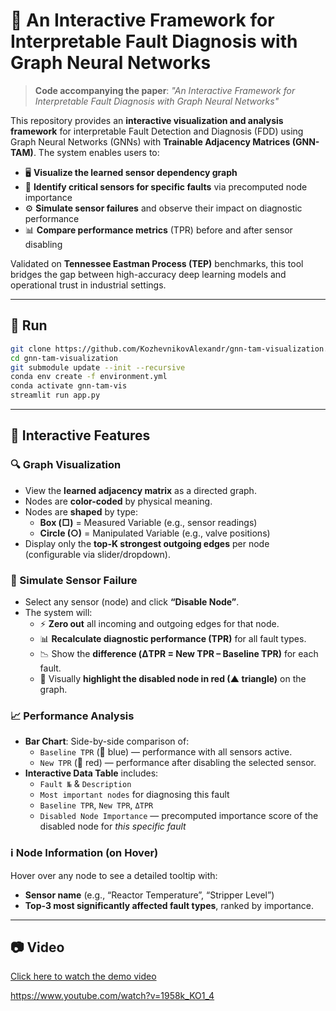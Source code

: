 # 🧠 An Interactive Framework for Interpretable Fault Diagnosis with Graph Neural Networks

> **Code accompanying the paper**: *"An Interactive Framework for Interpretable Fault Diagnosis with Graph Neural Networks"*  

This repository provides an **interactive visualization and analysis framework** for interpretable Fault Detection and Diagnosis (FDD) using Graph Neural Networks (GNNs) with **Trainable Adjacency Matrices (GNN-TAM)**. The system enables users to:

- 🖥️ **Visualize the learned sensor dependency graph**  
- 🎯 **Identify critical sensors for specific faults** via precomputed node importance  
- ⚙️ **Simulate sensor failures** and observe their impact on diagnostic performance  
- 📊 **Compare performance metrics** (TPR) before and after sensor disabling  

Validated on **Tennessee Eastman Process (TEP)** benchmarks, this tool bridges the gap between high-accuracy deep learning models and operational trust in industrial settings.

---


## 🚀 Run

```bash
git clone https://github.com/KozhevnikovAlexandr/gnn-tam-visualization.git
cd gnn-tam-visualization
git submodule update --init --recursive
conda env create -f environment.yml
conda activate gnn-tam-vis
streamlit run app.py
```

---

## 🎨 Interactive Features

### 🔍 Graph Visualization
- View the **learned adjacency matrix** as a directed graph.
- Nodes are **color-coded** by physical meaning.
- Nodes are **shaped** by type:
  - **Box (□)** = Measured Variable (e.g., sensor readings)
  - **Circle (○)** = Manipulated Variable (e.g., valve positions)
- Display only the **top-K strongest outgoing edges** per node (configurable via slider/dropdown).

### 🛑 Simulate Sensor Failure
- Select any sensor (node) and click **“Disable Node”**.
- The system will:
  - ⚡ **Zero out** all incoming and outgoing edges for that node.
  - 📊 **Recalculate diagnostic performance (TPR)** for all fault types.
  - 📉 Show the **difference (ΔTPR = New TPR – Baseline TPR)** for each fault.
  - 🔴 Visually **highlight the disabled node in red (▲ triangle)** on the graph.

### 📈 Performance Analysis
- **Bar Chart**: Side-by-side comparison of:
  - `Baseline TPR` (🔵 blue) — performance with all sensors active.
  - `New TPR` (🔴 red) — performance after disabling the selected sensor.
- **Interactive Data Table** includes:
  - `Fault №` & `Description`
  - `Most important nodes` for diagnosing this fault
  - `Baseline TPR`, `New TPR`, `ΔTPR`
  - `Disabled Node Importance` — precomputed importance score of the disabled node for *this specific fault*

### ℹ️ Node Information (on Hover)
Hover over any node to see a detailed tooltip with:
- **Sensor name** (e.g., “Reactor Temperature”, “Stripper Level”)
- **Top-3 most significantly affected fault types**, ranked by importance.

---

## 📷 Video

[Click here to watch the demo video](https://www.youtube.com/watch?v=1958k_KO1_4)

https://www.youtube.com/watch?v=1958k_KO1_4
